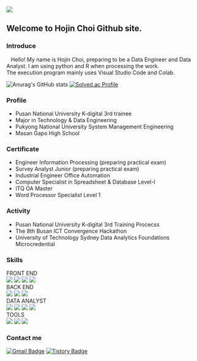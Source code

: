 <div>
	<img src = "https://img1.daumcdn.net/thumb/R1280x0/?scode=mtistory2&fname=https%3A%2F%2Fblog.kakaocdn.net%2Fdn%2Fd1F4Vt%2FbtsnFfnAR65%2Fdf05ZJc8wmjaEa8CeCjkkk%2Fimg.png" />
</div>

## Welcome to Hojin Choi Github site.

### Introduce
&nbsp;&nbsp; Hello! My name is Hojin Choi, preparing to be a Data Engineer and Data Analyst. I am using python and R when processing the work. </br> The execution program mainly uses Visual Studio Code and Colab.

![Anurag's GitHub stats](https://github-readme-stats.vercel.app/api?username=Gansaw&show_icons=true&theme=radical)
[![Solved.ac Profile](http://mazassumnida.wtf/api/v2/generate_badge?boj=pcgame333)](https://solved.ac/pcgame333/)

### Profile
+ Pusan National University K-digital 3rd trainee
+ Major in Technology & Data Engineering
+ Pukyong National University System Management Engineering
+ Masan Gapo High School

### Certificate
+ Engineer Information Processing (preparing practical exam)
+ Survey Analyst Junior (preparing practical exam)
+ Industrial Engineer Office Automation
+ Computer Specialist in Spreadsheet & Database Level-Ⅰ
+ ITQ OA Master
+ Word Processor Specialist Level 1

### Activity
+ Pusan National University K-digital 3rd Training Procecss
+ The 8th Busan ICT Convergence Hackathon
+ University of Technology Sydney Data Analytics Foundations Microcredential

### Skills

<div> FRONT END </br>
	<img src="https://img.shields.io/badge/HTML5-E34F26?style=flat&logo=HTML5&logoColor=white" />
	<img src="https://img.shields.io/badge/CSS3-1572B6?style=flat&logo=CSS3&logoColor=white" />	
	<img src="https://img.shields.io/badge/JavaScript-F7DF1E?style=flat&logo=JavaScript&logoColor=white" />
	<img src="https://img.shields.io/badge/React-61DAFB?style=flat&logo=React&logoColor=white" />	
</div>

<div> BACK END </br> 
	<img src="https://img.shields.io/badge/Java-007396?style=flat&logo=Java&logoColor=white" />		
	<img src="https://img.shields.io/badge/MySQL-4479A1?style=flat&logo=MySQL&logoColor=white" />
	<img src="https://img.shields.io/badge/SpringBoot-6DB33F?style=flat&logo=SpringBoot&logoColor=white" /> 
</div>

<div> DATA ANALYST </br>
	<img src="https://img.shields.io/badge/Python-3776AB?style=flat&logo=Python&logoColor=white" />	
	<img src="https://img.shields.io/badge/RStudio-75AADB?style=flat&logo=RStudio&logoColor=white" />	
	<img src="https://img.shields.io/badge/KNIME-F7DF1E?style=flat&logo=KNIME&logoColor=white" />
	<img src="https://img.shields.io/badge/COLAB-F7DF1E?style=flat&logo=COLAB&logoColor=white" />
</div>

<div> TOOLS </br>
	<img src="https://img.shields.io/badge/Visual Studio-007ACC?style=flat&logo=Visual Studio Code&logoColor=white" />
	<img src="https://img.shields.io/badge/Eclipse IDE-2C2255?style=flat&logo=Eclipse IDE&logoColor=white" />
	<img src="https://img.shields.io/badge/Jupyter-F37626?style=flat&logo=Jupyter&logoColor=white" />
</div>



### Contact me


[![Gmail Badge](https://img.shields.io/badge/Gmail-ea4335?style=flat-square&logo=Gmail&logoColor=white)](mailto:gansaw12@gmail.com)
[![Tistory Badge](https://img.shields.io/badge/Tistory-FF5722?style=flat-square&logo=Tistory&logoColor=white)](https://gansaw12.tistory.com/)


